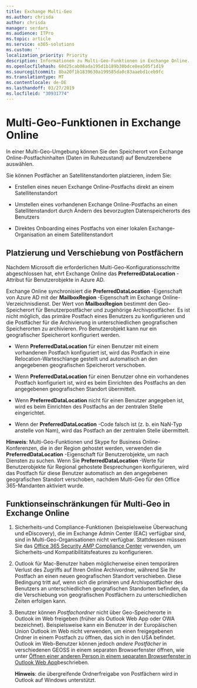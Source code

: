 ```yaml
---
title: Exchange Multi-Geo
ms.author: chrisda
author: chrisda
manager: serdars
ms.audience: ITPro
ms.topic: article
ms.service: o365-solutions
ms.custom: ''
localization_priority: Priority
description: Informationen zu Multi-Geo-Funktionen in Exchange Online.
ms.openlocfilehash: 60d25cab08ada195d1b189b30bdce8ea505f1d19
ms.sourcegitcommit: 8ba20f1b1839630a199585da0c83aaebd1ceb9fc
ms.translationtype: MT
ms.contentlocale: de-DE
ms.lasthandoff: 03/27/2019
ms.locfileid: "30931774"
---
```

# <a name="multi-geo-capabilities-in-exchange-online"></a>Multi-Geo-Funktionen in Exchange Online

In einer Multi-Geo-Umgebung können Sie den Speicherort von Exchange Online-Postfachinhalten (Daten im Ruhezustand) auf Benutzerebene auswählen.

Sie können Postfächer an Satellitenstandorten platzieren, indem Sie:

- Erstellen eines neuen Exchange Online-Postfachs direkt an einem Satellitenstandort

- Umstellen eines vorhandenen Exchange Online-Postfachs an einen Satellitenstandort durch Ändern des bevorzugten Datenspeicherorts des Benutzers

- Direktes Onboarding eines Postfachs von einer lokalen Exchange-Organisation an einem Satellitenstandort

## <a name="mailbox-placement-and-moves"></a>Platzierung und Verschiebung von Postfächern
Nachdem Microsoft die erforderlichen Multi-Geo-Konfigurationsschritte abgeschlossen hat, ehrt Exchange Online das **PreferredDataLocation** -Attribut für Benutzerobjekte in Azure AD.

Exchange Online synchronisiert die **PreferredDataLocation** -Eigenschaft von Azure AD mit der **MailboxRegion** -Eigenschaft im Exchange Online-Verzeichnisdienst. Der Wert von **MailboxRegion** bestimmt den Geo-Speicherort für Benutzerpostfächer und zugehörige Archivpostfächer. Es ist nicht möglich, das primäre Postfach eines Benutzers zu konfigurieren und die Postfächer für die Archivierung in unterschiedlichen geografischen Speicherorten zu archivieren. Pro Benutzerobjekt kann nur ein geografischer Speicherort konfiguriert werden.

- Wenn **PreferredDataLocation** für einen Benutzer mit einem vorhandenen Postfach konfiguriert ist, wird das Postfach in eine Relocation-Warteschlange gestellt und automatisch an den angegebenen geografischen Speicherort verschoben. 

- Wenn **PreferredDataLocation** für einen Benutzer ohne ein vorhandenes Postfach konfiguriert ist, wird es beim Einrichten des Postfachs an den angegebenen geografischen Standort übermittelt. 

- Wenn **PreferredDataLocation** nicht für einen Benutzer angegeben ist, wird es beim Einrichten des Postfachs an der zentralen Stelle eingerichtet.

- Wenn der **PreferredDataLocation** -Code falsch ist (z. b. ein NaN-Typ anstelle von Nam), wird das Postfach an der zentralen Stelle übermittelt.

**Hinweis**: Multi-Geo-Funktionen und Skype for Business Online-Konferenzen, die in der Region gehostet werden, verwenden die **PreferredDataLocation** -Eigenschaft für Benutzerobjekte, um nach Diensten zu suchen. Wenn Sie **PreferredDataLocation** -Werte für Benutzerobjekte für Regional gehostete Besprechungen konfigurieren, wird das Postfach für diese Benutzer automatisch an den angegebenen geografischen Standort verschoben, nachdem Multi-Geo für den Office 365-Mandanten aktiviert wurde.

## <a name="feature-limitations-for-multi-geo-in-exchange-online"></a>Funktionseinschränkungen für Multi-Geo in Exchange Online

1. Sicherheits-und Compliance-Funktionen (beispielsweise Überwachung und eDiscovery), die im Exchange Admin Center (EAC) verfügbar sind, sind in Multi-Geo-Organisationen nicht verfügbar. Stattdessen müssen Sie das [Office 365 Security _AMP_ Compliance Center](https://support.office.com/article/7e696a40-b86b-4a20-afcc-559218b7b1b8) verwenden, um Sicherheits-und Kompatibilitätsfeatures zu konfigurieren.

2. Outlook für Mac-Benutzer haben möglicherweise einen temporären Verlust des Zugriffs auf Ihren Online Archivordner, während Sie Ihr Postfach an einen neuen geografischen Standort verschieben. Diese Bedingung tritt auf, wenn sich die primären und Archivpostfächer des Benutzers an unterschiedlichen geografischen Standorten befinden, da die Verschiebung von geografischen Postfächern zu unterschiedlichen Zeiten erfolgen kann.

3. Benutzer können *Postfachordner* nicht über Geo-Speicherorte in Outlook im Web freigeben (früher als Outlook Web App oder OWA bezeichnet). Beispielsweise kann ein Benutzer in der Europäischen Union Outlook im Web nicht verwenden, um einen freigegebenen Ordner in einem Postfach zu öffnen, das sich in den USA befindet. Outlook im Web-Benutzer können jedoch *andere Postfächer* in verschiedenen GEOSS in einem separaten Browserfenster öffnen, wie unter [Öffnen einer anderen Person in einem separaten Browserfenster in Outlook Web App](https://support.office.com/article/A909AD30-E413-40B5-A487-0EA70B763081#__toc372210362)beschrieben.

    **Hinweis**: die übergreifende Ordnerfreigabe von Postfächern wird in Outlook auf Windows unterstützt.

